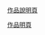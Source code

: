 <a href="https://alfo0924.github.io/GetBTCPriceWebDescription/">作品說明頁</a>

<a href="https://getbtcpriceliveonweb.onrender.com/">作品明頁</a>
